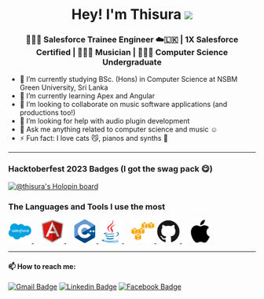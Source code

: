 <h1 align="center"> Hey! I'm Thisura <img src="https://raw.githubusercontent.com/MartinHeinz/MartinHeinz/master/wave.gif" width="30px"> </h1>
<h3 align="center">👨🏻‍💻 Salesforce Trainee Engineer ☁️🇱🇰&nbsp|&nbsp1X Salesforce Certified&nbsp|&nbsp👨🏻‍🎤 Musician&nbsp|&nbsp👨🏻‍🎓 Computer Science Undergraduate</h3>

<!-- ![Profile views](https://gpvc.arturio.dev/this8) -->

<!-- **this8/this8** is a ✨ _special_ ✨ repository because its `README.md` (this file) appears on your GitHub profile. -->

- 🔭 I’m currently studying BSc. (Hons) in Computer Science at NSBM Green University, Sri Lanka
- 🌱 I’m currently learning Apex and Angular
- 👯 I’m looking to collaborate on music software applications (and productions too!)
- 🤔 I’m looking for help with audio plugin development
- 💬 Ask me anything related to computer science and music ☺️
- ⚡ Fun fact: I love cats 😼, pianos and synths 🎹
<hr>

<h3 align="left">Hacktoberfest 2023 Badges (I got the swag pack 😋)</h3>

[![@thisura's Holopin board](https://holopin.me/thisura)](https://holopin.io/@thisura)

<h3 align="left">The Languages and Tools I use the most</h3>

<p align="left">
  
<!-- Apex -->
  <a href="" target="_blank">
    <img src="https://github.com/devicons/devicon/blob/master/icons/salesforce/salesforce-original.svg" alt="Apex" width="48" height="48"/>
  </a>
  <img src="https://user-images.githubusercontent.com/60652250/219874422-e13a1533-1000-410f-aad4-465a9d9cd1e1.png" width="10" height="48"/>
<!-- Angular -->
  <a href="" target="_blank">
    <img src="https://github.com/devicons/devicon/blob/master/icons/angularjs/angularjs-original.svg" alt="Angular" width="48" height="48"/>
  </a>
  <img src="https://user-images.githubusercontent.com/60652250/219874422-e13a1533-1000-410f-aad4-465a9d9cd1e1.png" width="10" height="48"/>
<!-- C++ -->
  <a href="" target="_blank">
    <img src="https://github.com/devicons/devicon/blob/master/icons/cplusplus/cplusplus-original.svg" alt="C++" width="48" height="48"/>
  </a>
<!-- Java -->
  <a href="" target="_blank">
    <img src="https://github.com/devicons/devicon/blob/master/icons/java/java-original.svg" alt="Java" width="48" height="48"/>
  </a>
  <img src="https://user-images.githubusercontent.com/60652250/219874422-e13a1533-1000-410f-aad4-465a9d9cd1e1.png" width="10" height="48"/>
<!-- AWS -->
  <a href="" target="_blank">
    <img src="https://github.com/devicons/devicon/blob/master/icons/amazonwebservices/amazonwebservices-original.svg" alt="AWS" width="48" height="48"/>
  </a>
<!-- GitHub -->
  <a href="" target="_blank">
    <img src="https://github.com/devicons/devicon/blob/master/icons/github/github-original.svg" alt="GitHub" width="48" height="48"/>
  </a>
  <img src="https://user-images.githubusercontent.com/60652250/219874422-e13a1533-1000-410f-aad4-465a9d9cd1e1.png" width="10" height="48"/>
<!-- Apple -->
  <a href="https://www.apple.com" target="_blank">
    <img src="https://github.com/devicons/devicon/blob/master/icons/apple/apple-original.svg" alt="Apple" width="48" height="48"/>
  </a>
  
</p>
<hr>
<h4>📫 How to reach me:</h4>

[![Gmail Badge](https://github.com/gauravghongde/social-icons/blob/master/SVG/Color/Gmail.svg)](mailto:thissamarakoon@gmail.com) [![Linkedin Badge](https://github.com/gauravghongde/social-icons/blob/master/SVG/Color/LinkedIN.svg)](https://www.linkedin.com/in/thisura-samarakoon/) [![Facebook Badge](https://github.com/gauravghongde/social-icons/blob/master/SVG/Color/Facebook.svg)](https://www.facebook.com/thisuramanjitha.samarakoon/)
